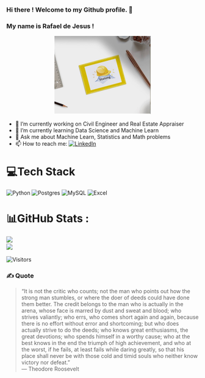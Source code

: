 ### Hi there ! Welcome to my Github profile. 👋
### My name is Rafael de Jesus !

<p align = "center">
  <img width="50%" src = "https://github.com/rafaeldjsm/rafaeldjsm/blob/main/6ca14ae7-735a-4ba2-a203-864b0eebab3d.jpg"/>
  </p>



- 🔭 I’m currently working on  Civil Engineer and Real Estate Appraiser
- 🌱 I’m currently learning Data Science and Machine Learn
- 💬 Ask me about Machine Learn, Statistics and Math problems
- 📫 How to reach me: [![LinkedIn](https://img.shields.io/badge/LinkedIn-%230077B5.svg?logo=linkedin&logoColor=white)](https://www.linkedin.com/in/engrmonteiro/) 

# 💻Tech Stack
![Python](https://img.shields.io/badge/python-3670A0?style=for-the-badge&logo=python&logoColor=ffdd54)
![Postgres](https://img.shields.io/badge/postgres-%23316192.svg?style=for-the-badge&logo=postgresql&logoColor=ffdd54)
![MySQL](https://img.shields.io/badge/mysql-%2300f.svg?style=for-the-badge&logo=mysql&logoColor=ffdd54)
![Excel](https://img.shields.io/badge/excel-%2300f.svg?style=for-the-badge&logo=excel&logoColor=ffdd54)


# 📊GitHub Stats :
![](https://github-readme-stats.vercel.app/api?username=rafaeldjsm&theme=gruvbox&hide_border=false&include_all_commits=false&count_private=true)<br/>
![](https://github-readme-stats.vercel.app/api/top-langs/?username=rafaeldjsm&theme=gruvbox&hide_border=false&include_all_commits=false&count_private=true&layout=compact)

<!-- ![Visitors](https://countrush-prod.azurewebsites.net/l/badge/?repository=rafaeldjsm.rafaeldjsm) -->

![Visitors](https://api.visitorbadge.io/api/visitors?path=rafaeldjsm&label=visualizações&labelColor=%23002857&countColor=%23000000&style=plastic)

### ✍️ Quote

>“It is not the critic who counts; not the man who points out how the strong man stumbles, or where the doer of deeds could have done them better. The credit belongs to the man who is actually in the arena, whose face is marred by dust and sweat and blood; who strives valiantly; who errs, who comes short again and again, because there is no effort without error and shortcoming; but who does actually strive to do the deeds; who knows great enthusiasms, the great devotions; who spends himself in a worthy cause; who at the best knows in the end the triumph of high achievement, and who at the worst, if he fails, at least fails while daring greatly, so that his place shall never be with those cold and timid souls who neither know victory nor defeat.” <br>
― Theodore Roosevelt
